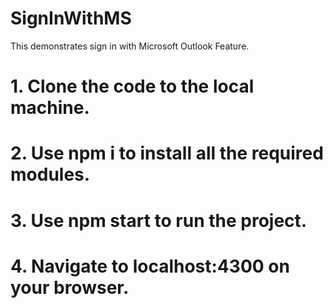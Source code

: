 # SignInWithMS
This demonstrates sign in with Microsoft Outlook Feature.

# 1. Clone the code to the local machine.
# 2. Use npm i to install all the required modules.
# 3. Use npm start to run the project.
# 4. Navigate to localhost:4300 on your browser.

